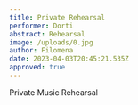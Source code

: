 ```yaml
---
title: Private Rehearsal
performer: Dorti
abstract: Rehearsal
image: /uploads/0.jpg
author: Filomena
date: 2023-04-03T20:45:21.535Z
approved: true
---
```

P﻿rivate Music Rehearsal